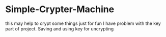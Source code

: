 # Simple-Crypter-Machine
this may help to crypt some things just for fun
I have problem with the key part of project. 
Saving and using key for uncrypting
